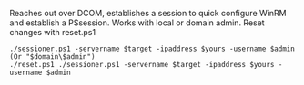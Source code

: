 Reaches out over DCOM, establishes a session to quick configure WinRM and establish a PSsession. Works with local or domain admin. Reset changes with reset.ps1

```
./sessioner.ps1 -servername $target -ipaddress $yours -username $admin (Or "$domain\$admin")
./reset.ps1 ./sessioner.ps1 -servername $target -ipaddress $yours -username $admin
```
